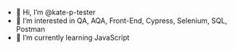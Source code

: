 - 👋 Hi, I’m @kate-p-tester
- 👀 I’m interested in QA, AQA, Front-End, Cypress, Selenium, SQL, Postman
- 🌱 I’m currently learning JavaScript


<!---
kate-p-tester/kate-p-tester is a ✨ special ✨ repository because its `README.md` (this file) appears on your GitHub profile.
You can click the Preview link to take a look at your changes.
--->
